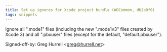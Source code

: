```yaml
---
title: Set up ignores for Xcode project bundle (WOCommon, db2b0f0)
tags: snippets
---
```


Ignore all ".mode1" files (including the new ".mode1v3" files created by Xcode 3) and all ".pbxuser" files (except for the default, "default.pbxuser").

Signed-off-by: Greg Hurrell &lt;greg@hurrell.net&gt;

